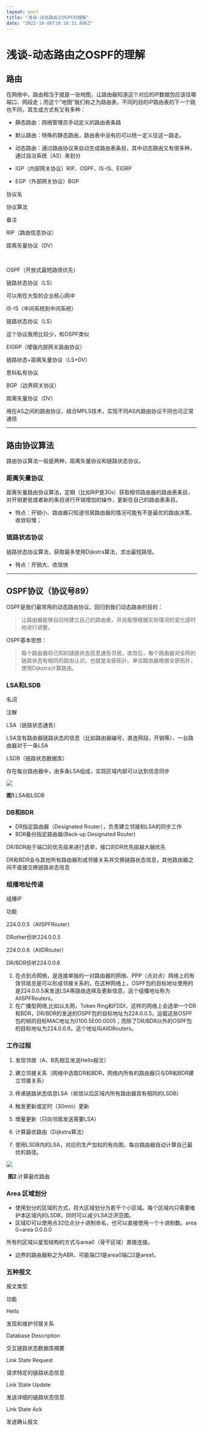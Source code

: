 ```yaml
---
layout: post
title: "浅谈-动态路由之OSPF的理解"
date: "2022-10-08T19:18:31.806Z"
---
```

浅谈-动态路由之OSPF的理解
===============

路由
--

在网络中，路由相当于就是一张地图，让路由器知道这个对应的IP数据包应该往哪端口、网段走；而这个“地图”我们称之为路由表，不同的目的IP路由表的下一个跳也不同，其生成方式有又有多种：

*   静态路由：网络管理员手动定义的路由表条路

*   默认路由：特殊的静态路由，路由表中没有的可以统一定义往这一路走。

*   动态路由：通过路由协议来自动生成路由表条目，其中动态路由又有很多种，通过自治系统（AS）来划分

*   IGP（内部网关协议）RIP、OSPF、IS-IS、EIGRP
*   EGP（外部网关协议）BGP

协议名

协议算法

备注

RIP（路由信息协议）

距离矢量协议（DV）

 

OSPF（开放式最短路径优先）

链路状态协议（LS）

可以用在大型的企业核心网中

IS-IS（中间系统到中间系统）

链路状态协议（LS）

这个协议我用比较少，和OSPF类似

EIGRP（增强内部网关路由协议）

链路状态+距离矢量协议（LS+DV）

思科私有协议

BGP（边界网关协议）

距离矢量协议（DV）

用在AS之间的路由协议，结合MPLS技术，实现不同AS内路由协议不同也可正常通信

* * *

路由协议算法
------

路由协议算法一般是两种，距离矢量协议和链路状态协议。

### 距离矢量协议

距离矢量路由协议算法，定期（比如RIP是30s）获取相邻路由器的路由表条目，对开销更低或者新的条目进行开销增加的操作，更新在自己的路由表条目。

*   特点：开销小、路由器只知道邻居路由器的情况可能有不是最优的路由决策、收敛较慢；

### 链路状态协议

链路状态协议算法，获取最多使用Dijkstra算法，求出最短路径。

*   特点：开销大、收敛快

* * *

OSPF协议（协议号89）
-------------

OSPF是我们最常用的动态路由协议。回归到我们动态路由的目的：

> 让路由器能够自动地建立自己的路由表，并且能够根据实际情况的变化适时地进行调整。

OSPF基本思想：

> 每个路由器将已知的链路状态信息通告邻居，收敛后，每个路由器对全网的链路状态有相同的路由认识，也就是全部拓扑。单台路由器根据全部拓扑，使用Dijkstra计算路由。

### LSA和LSDB

名词

注解

LSA（链路状态通告）

LSA含有路由器链路状态的信息（比如路由器编号，直连网段，开销等），一台路由器对于一条LSA

LSDB（链路状态数据库）

存在每台路由器中，由多条LSA组成，实现区域内部可以达到信息同步

![](https://img2022.cnblogs.com/blog/2928139/202210/2928139-20221008192203012-1324256000.png)

**图1**.LSA和LSDB

### DB和BDR

*   DR指定路由器（Designated Router），负责建立邻接和LSA的同步工作
*   BDR备份指定路由器(Back-up Designated Router)

DR/BDR由于端口的优先级来进行选举，接口的DR优先级越大越优先

DR和BDR会与其他所有路由器形成邻接关系并交换链路状态信息，其他路由器之间不直接交换链路状态信息

### 组播地址传递

组播IP

功能

224.0.0.5（AllSPFRouter）

DRother侦听224.0.0.5

224.0.0.6（AllDRouter）

DR/BDR侦听224.0.0.6

1.  在点到点网络，是连接单独的一对路由器的网络、PPP（点对点）网络上的有效邻居总是可以形成邻接关系的，在这种网络上，OSPF包的目标地址使用的是224.0.0.5来发送LSA等路由选择及更新信息，这个组播地址称为AllSPFRouters。
2.  在广播型网络,比如以太网，Token Ring和FDDI，这样的网络上会选举一个DR和BDR，DR/BDR的发送的OSPF包的目标地址为224.0.0.5，运载这些OSPF包的帧的目标MAC地址为0100.5E00.0005；而除了DR/BDR以外的OSPF包的目标地址为224.0.0.6，这个地址叫AllDRouters。

### 工作过程

1.  发现邻居（A、B先相互发送Hello报文）
2.  建立邻接关系（网络中选取DR和BDR，网络内所有的路由器只与DR和BDR建立邻接关系）
3.  传递链路状态信息LSA（收敛以后区域内所有路由器具有相同的LSDB）

1.  触发更新或定时（30min）更新
2.  增量更新（只向邻居发送需要LSA）

5.  计算最优路由（Dijkstra算法）

1.  使用LSDB内的LSA，对应的生产加权的有向图，每台路由器自动计算自己最优的路径。

![](https://img2022.cnblogs.com/blog/2928139/202210/2928139-20221008192259634-247437022.png)

 **图2**.计算最优路由

### Area 区域划分

*   使用划分的区域的方式，将大区域划分为若干个小区域。每个区域内只需要维护本区域内的LSDB，同时可以减少LSA泛洪范围。
*   区域ID可以使用点32位点分十进制命名，也可以直接使用一个十进制数。area 0=area 0.0.0.0

所有的区域以星型结构的方式与area0（骨干区域）直接连接。

*   边界的路由器称之为ABR，可能端口1是area0端口2是area1。

### 五种报文

报文类型

功能

Hello

发现和维护邻居关系

Database Description

交互链路状态数据库摘要

Link State Request

请求特定的链路状态信息

Link State Update

发送详细的链路状态信息

Link State Ack

发送确认报文